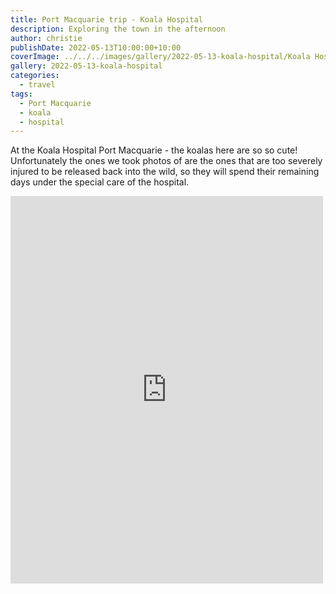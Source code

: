 ```yaml
---
title: Port Macquarie trip - Koala Hospital
description: Exploring the town in the afternoon
author: christie
publishDate: 2022-05-13T10:00:00+10:00
coverImage: ../../../images/gallery/2022-05-13-koala-hospital/Koala Hospital (1).jpeg
gallery: 2022-05-13-koala-hospital
categories:
  - travel
tags:
  - Port Macquarie
  - koala
  - hospital
---
```


At the Koala Hospital Port Macquarie - the koalas here are so so cute! Unfortunately the ones we took photos of are the ones that are too severely injured to be released back into the wild, so they will spend their remaining days under the special care of the hospital.

<iframe src="https://www.facebook.com/plugins/post.php?href=https%3A%2F%2Fwww.facebook.com%2Fchris1.tham%2Fposts%2Fpfbid02HcNqUz5pZuvL5Q8vetJwokmtnKw1m5HxqrSoNYbqBR1qyxXD54Pwe3sMYxxmN7Cel&show_text=true&width=500" width="500" height="620" style="border:none;overflow:hidden" scrolling="no" frameborder="0" allowfullscreen="true" allow="autoplay; clipboard-write; encrypted-media; picture-in-picture; web-share"></iframe>
